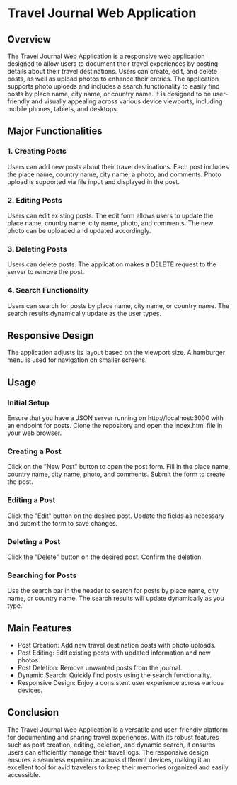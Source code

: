 # Travel Journal Web Application
## Overview
The Travel Journal Web Application is a responsive web application designed to allow users to document their travel experiences by posting details about their travel destinations. Users can create, edit, and delete posts, as well as upload photos to enhance their entries. The application supports photo uploads and includes a search functionality to easily find posts by place name, city name, or country name. It is designed to be user-friendly and visually appealing across various device viewports, including mobile phones, tablets, and desktops.

## Major Functionalities
### 1. Creating Posts
Users can add new posts about their travel destinations.
Each post includes the place name, country name, city name, a photo, and comments.
Photo upload is supported via file input and displayed in the post.
### 2. Editing Posts
Users can edit existing posts.
The edit form allows users to update the place name, country name, city name, photo, and comments.
The new photo can be uploaded and updated accordingly.
### 3. Deleting Posts
Users can delete posts.
The application makes a DELETE request to the server to remove the post.
### 4. Search Functionality
Users can search for posts by place name, city name, or country name.
The search results dynamically update as the user types.
## Responsive Design
The application adjusts its layout based on the viewport size.
A hamburger menu is used for navigation on smaller screens.
## Usage
### Initial Setup
Ensure that you have a JSON server running on http://localhost:3000 with an endpoint for posts.
Clone the repository and open the index.html file in your web browser.
### Creating a Post
Click on the "New Post" button to open the post form.
Fill in the place name, country name, city name, photo, and comments.
Submit the form to create the post.
### Editing a Post
Click the "Edit" button on the desired post.
Update the fields as necessary and submit the form to save changes.
### Deleting a Post
Click the "Delete" button on the desired post.
Confirm the deletion.
### Searching for Posts
Use the search bar in the header to search for posts by place name, city name, or country name.
The search results will update dynamically as you type.
## Main Features
- Post Creation: Add new travel destination posts with photo uploads.
- Post Editing: Edit existing posts with updated information and new photos.
- Post Deletion: Remove unwanted posts from the journal.
- Dynamic Search: Quickly find posts using the search functionality.
- Responsive Design: Enjoy a consistent user experience across various devices.

## Conclusion
The Travel Journal Web Application is a versatile and user-friendly platform for documenting and sharing travel experiences. With its robust features such as post creation, editing, deletion, and dynamic search, it ensures users can efficiently manage their travel logs. The responsive design ensures a seamless experience across different devices, making it an excellent tool for avid travelers to keep their memories organized and easily accessible.






